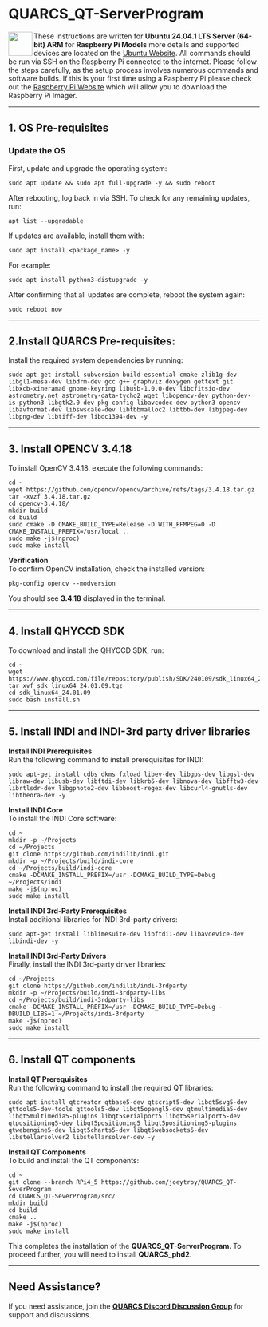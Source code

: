 # QUARCS_QT-ServerProgram

<img align="left" src="https://www.raspberrypi.com/app/uploads/2020/06/raspberrry_pi_logo.png" width="48">

These instructions are written for **Ubuntu 24.04.1 LTS Server (64-bit) ARM** for **Raspberry Pi Models** more details and supported devices are located on the [Ubuntu Website](https://ubuntu.com/download/raspberry-pi). All commands should be run via SSH on the Raspberry Pi connected to the internet. Please follow the steps carefully, as the setup process involves numerous commands and software builds. If this is your first time using a Raspberry Pi please check out the [Raspberry Pi Website](https://www.raspberrypi.com/software/) which will allow you to download the Raspberry Pi Imager.

---

## 1. OS Pre-requisites

### Update the OS
First, update and upgrade the operating system:

	sudo apt update && sudo apt full-upgrade -y && sudo reboot 


After rebooting, log back in via SSH. To check for any remaining updates, run:

	apt list --upgradable 


If updates are available, install them with:

	sudo apt install <package_name> -y 


For example:

	sudo apt install python3-distupgrade -y 


After confirming that all updates are complete, reboot the system again:

	sudo reboot now 

---

## 2.Install QUARCS Pre-requisites:
Install the required system dependencies by running:

	sudo apt-get install subversion build-essential cmake zlib1g-dev libgl1-mesa-dev libdrm-dev gcc g++ graphviz doxygen gettext git libxcb-xinerama0 gnome-keyring libusb-1.0.0-dev libcfitsio-dev astrometry.net astrometry-data-tycho2 wget libopencv-dev python-dev-is-python3 libgtk2.0-dev pkg-config libavcodec-dev python3-opencv libavformat-dev libswscale-dev libtbbmalloc2 libtbb-dev libjpeg-dev libpng-dev libtiff-dev libdc1394-dev -y 

---

## 3. Install OPENCV 3.4.18
To install OpenCV 3.4.18, execute the following commands:

	cd ~ 
	wget https://github.com/opencv/opencv/archive/refs/tags/3.4.18.tar.gz 
	tar -xvzf 3.4.18.tar.gz 
	cd opencv-3.4.18/ 
	mkdir build 
	cd build 
	sudo cmake -D CMAKE_BUILD_TYPE=Release -D WITH_FFMPEG=0 -D CMAKE_INSTALL_PREFIX=/usr/local .. 
	sudo make -j$(nproc) 
	sudo make install 


**Verification**  
To confirm OpenCV installation, check the installed version:

	pkg-config opencv --modversion 

You should see **3.4.18** displayed in the terminal.

---

## 4. Install QHYCCD SDK
To download and install the QHYCCD SDK, run:

	cd ~ 
	wget https://www.qhyccd.com/file/repository/publish/SDK/240109/sdk_linux64_24.01.09.tgz 
	tar xvf sdk_linux64_24.01.09.tgz 
	cd sdk_linux64_24.01.09 
	sudo bash install.sh 

---

## 5. Install INDI and INDI-3rd party driver libraries
**Install INDI Prerequisites**  
Run the following command to install prerequisites for INDI:

	sudo apt-get install cdbs dkms fxload libev-dev libgps-dev libgsl-dev libraw-dev libusb-dev libftdi-dev libkrb5-dev libnova-dev libfftw3-dev librtlsdr-dev libgphoto2-dev libboost-regex-dev libcurl4-gnutls-dev libtheora-dev -y 


**Install INDI Core**  
To install the INDI Core software:

	cd ~ 
	mkdir -p ~/Projects 
	cd ~/Projects 
	git clone https://github.com/indilib/indi.git 
	mkdir -p ~/Projects/build/indi-core 
	cd ~/Projects/build/indi-core 
	cmake -DCMAKE_INSTALL_PREFIX=/usr -DCMAKE_BUILD_TYPE=Debug ~/Projects/indi 
	make -j$(nproc) 
	sudo make install 


**Install INDI 3rd-Party Prerequisites**  
Install additional libraries for INDI 3rd-party drivers:

	sudo apt-get install liblimesuite-dev libftdi1-dev libavdevice-dev libindi-dev -y 


**Install INDI 3rd-Party Drivers**  
Finally, install the INDI 3rd-party driver libraries:

	cd ~/Projects 
	git clone https://github.com/indilib/indi-3rdparty 
	mkdir -p ~/Projects/build/indi-3rdparty-libs 
	cd ~/Projects/build/indi-3rdparty-libs 
	cmake -DCMAKE_INSTALL_PREFIX=/usr -DCMAKE_BUILD_TYPE=Debug -DBUILD_LIBS=1 ~/Projects/indi-3rdparty 
	make -j$(nproc) 
	sudo make install 

---

## 6. Install QT components
**Install QT Prerequisites**  
Run the following command to install the required QT libraries:

	sudo apt install qtcreator qtbase5-dev qtscript5-dev libqt5svg5-dev qttools5-dev-tools qttools5-dev libqt5opengl5-dev qtmultimedia5-dev libqt5multimedia5-plugins libqt5serialport5 libqt5serialport5-dev qtpositioning5-dev libqt5positioning5 libqt5positioning5-plugins qtwebengine5-dev libqt5charts5-dev libqt5websockets5-dev libstellarsolver2 libstellarsolver-dev -y 


**Install QT Components**  
To build and install the QT components:

	cd ~ 
	git clone --branch RPi4_5 https://github.com/joeytroy/QUARCS_QT-SeverProgram 
	cd QUARCS_QT-SeverProgram/src/ 
	mkdir build 
	cd build 
	cmake .. 
	make -j$(nproc) 
	sudo make install 


This completes the installation of the **QUARCS_QT-ServerProgram**. To proceed further, you will need to install **QUARCS_phd2**.

---

## Need Assistance?
If you need assistance, join the **[QUARCS Discord Discussion Group](https://discord.gg/uHTPfJ5uuV)** for support and discussions.      
